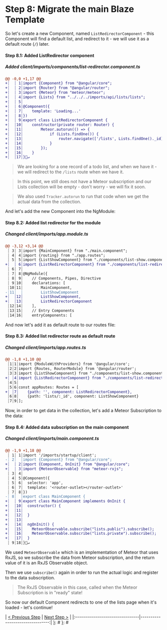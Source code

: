 [{]: <region> (header)
# Step 8: Migrate the main Blaze Template
[}]: #
[{]: <region> (body)
So let's create a new Component, named `ListRedirectorComponent` - this Component will find a default list, and redirect to it - we will use it as a default route (`/`) later.

[{]: <helper> (diff_step 8.1)
#### Step 8.1: Added ListRedirector component

##### Added client/imports/components/list-redirector.component.ts
```diff
@@ -0,0 +1,17 @@
+┊  ┊ 1┊import {Component} from "@angular/core";
+┊  ┊ 2┊import {Router} from "@angular/router";
+┊  ┊ 3┊import {Meteor} from "meteor/meteor";
+┊  ┊ 4┊import {Lists} from "../../../imports/api/lists/lists";
+┊  ┊ 5┊
+┊  ┊ 6┊@Component({
+┊  ┊ 7┊    template: 'Loading...'
+┊  ┊ 8┊})
+┊  ┊ 9┊export class ListRedirectorComponent {
+┊  ┊10┊    constructor(private router: Router) {
+┊  ┊11┊        Meteor.autorun(() => {
+┊  ┊12┊            if (Lists.findOne()) {
+┊  ┊13┊                router.navigate(['/lists', Lists.findOne()._id]);
+┊  ┊14┊            }
+┊  ┊15┊        });
+┊  ┊16┊    }
+┊  ┊17┊}🚫↵
```
[}]: # 

> We are looking for a one record of a todo list, and when we have it - we will redirect to the `/lists` route when we have it.

> In this point, we still does not have a Meteor subscription and our Lists collection will be empty - don't worry - we will fix it soon.

> We also used `Tracker.autorun` to run that code when we get the actual data from the collection.

And let's add the new Component into the NgModule:

[{]: <helper> (diff_step 8.2)
#### Step 8.2: Added list redirector for the module

##### Changed client/imports/app.module.ts
```diff
@@ -3,12 +3,14 @@
 ┊ 3┊ 3┊import {MainComponent} from "./main.component";
 ┊ 4┊ 4┊import {routing} from "./app.routes";
 ┊ 5┊ 5┊import {ListShowComponent} from "./components/list-show.component";
+┊  ┊ 6┊import {ListRedirectorComponent} from "./components/list-redirector.component";
 ┊ 6┊ 7┊
 ┊ 7┊ 8┊@NgModule({
 ┊ 8┊ 9┊    // Components, Pipes, Directive
 ┊ 9┊10┊    declarations: [
 ┊10┊11┊        MainComponent,
-┊11┊  ┊        ListShowComponent
+┊  ┊12┊        ListShowComponent,
+┊  ┊13┊        ListRedirectorComponent
 ┊12┊14┊    ],
 ┊13┊15┊    // Entry Components
 ┊14┊16┊    entryComponents: [
```
[}]: # 

And now let's add it as default route to our routes file:

[{]: <helper> (diff_step 8.3)
#### Step 8.3: Added list redirector route as default route

##### Changed client/imports/app.routes.ts
```diff
@@ -1,8 +1,10 @@
 ┊1┊1┊import {ModuleWithProviders} from '@angular/core';
 ┊2┊2┊import {Routes, RouterModule} from '@angular/router';
 ┊3┊3┊import {ListShowComponent} from "./components/list-show.component";
+┊ ┊4┊import {ListRedirectorComponent} from "./components/list-redirector.component";
 ┊4┊5┊
 ┊5┊6┊const appRoutes: Routes = [
+┊ ┊7┊    {path: '', component: ListRedirectorComponent},
 ┊6┊8┊    {path: 'lists/:_id', component: ListShowComponent}
 ┊7┊9┊];
```
[}]: # 

Now, in order to get data in the collection, let's add a Meteor Subscription to the data:

[{]: <helper> (diff_step 8.4)
#### Step 8.4: Added data subscription on the main component

##### Changed client/imports/main.component.ts
```diff
@@ -1,9 +1,18 @@
 ┊ 1┊ 1┊import '/imports/startup/client';
-┊ 2┊  ┊import {Component} from "@angular/core";
+┊  ┊ 2┊import {Component, OnInit} from "@angular/core";
+┊  ┊ 3┊import {MeteorObservable} from "meteor-rxjs";
 ┊ 3┊ 4┊
 ┊ 4┊ 5┊@Component({
 ┊ 5┊ 6┊  selector: 'app',
 ┊ 6┊ 7┊  template: '<router-outlet></router-outlet>'
 ┊ 7┊ 8┊})
-┊ 8┊  ┊export class MainComponent {
+┊  ┊ 9┊export class MainComponent implements OnInit {
+┊  ┊10┊  constructor() {
+┊  ┊11┊
+┊  ┊12┊  }
+┊  ┊13┊
+┊  ┊14┊  ngOnInit() {
+┊  ┊15┊    MeteorObservable.subscribe("lists.public").subscribe();
+┊  ┊16┊    MeteorObservable.subscribe("lists.private").subscribe();
+┊  ┊17┊  }
 ┊ 9┊18┊}🚫↵
```
[}]: # 

We used `MeteorObservable` which is an implementation of Meteor that uses RxJS, so we subscribe the data from Meteor subscription, and the return value of it is an RxJS Observable object.

Then we use `subscribe()` again in order to run the actual logic and register to the data subscription.

> The RxJS Observable in this case, called when the Meteor Subscription is in "ready" state!

So now our default Component redirects to one of the lists page when it's loaded - let's continue!

[}]: #
[{]: <region> (footer)
[{]: <helper> (nav_step)
| [< Previous Step](step7.md) | [Next Step >](step9.md) |
|:--------------------------------|--------------------------------:|
[}]: #
[}]: #